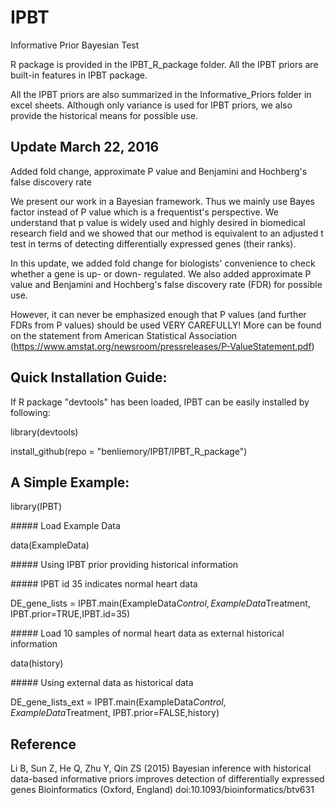 # IPBT
Informative Prior Bayesian Test

R package is provided in the IPBT_R_package folder. All the IPBT priors are built-in features in IPBT package.

All the IPBT priors are also summarized in the Informative_Priors folder in excel sheets. 
Although only variance is used for IPBT priors, we also provide the historical means for possible use.

## Update March 22, 2016
Added fold change, approximate P value and Benjamini and Hochberg's false discovery rate

We present our work in a Bayesian framework. Thus we mainly use Bayes factor instead of P value which is a frequentist's perspective. 
We understand that p value is widely used and highly desired in biomedical research field and we showed that our method is equivalent to an adjusted t test in terms of detecting differentially expressed genes (their ranks). 

In this update, we added fold change for biologists' convenience to check whether a gene is up- or down- regulated. We also added approximate P value and Benjamini and Hochberg's false discovery rate (FDR) for possible use. 

However, it can never be emphasized enough that P values (and further FDRs from P values) should be used VERY CAREFULLY! More can be found on the statement from American Statistical Association (https://www.amstat.org/newsroom/pressreleases/P-ValueStatement.pdf) 


## Quick Installation Guide:
If R package "devtools" has been loaded, IPBT can be easily installed by following: 

library(devtools)

install_github(repo = "benliemory/IPBT/IPBT_R_package")

## A Simple Example:

library(IPBT)

\#####  Load Example Data

data(ExampleData)

\##### Using IPBT prior providing historical information

\##### IPBT id 35 indicates normal heart data

DE_gene_lists = IPBT.main(ExampleData$Control,ExampleData$Treatment, 
                          IPBT.prior=TRUE,IPBT.id=35)


\##### Load 10 samples of normal heart data as external historical information

data(history)

\##### Using external data as historical data

DE_gene_lists_ext = IPBT.main(ExampleData$Control,ExampleData$Treatment, 
                              IPBT.prior=FALSE,history)


## Reference
Li B, Sun Z, He Q, Zhu Y, Qin ZS (2015) Bayesian inference with historical data-based informative priors improves detection of differentially expressed genes Bioinformatics (Oxford, England) doi:10.1093/bioinformatics/btv631
